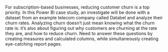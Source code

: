  For subscription-based businesses, reducing customer churn is a top priority. In this Power BI case study, an investigate will be done with a dataset from an example telecom company called Databel and analyze their churn rates. Analyzing churn doesn’t just mean knowing what the churn rate is: it’s also about figuring out why customers are churning at the rate they are, and how to reduce churn. Need to answer these questions by creating measures and calculated columns, while simultaneously creating eye-catching report pages.
